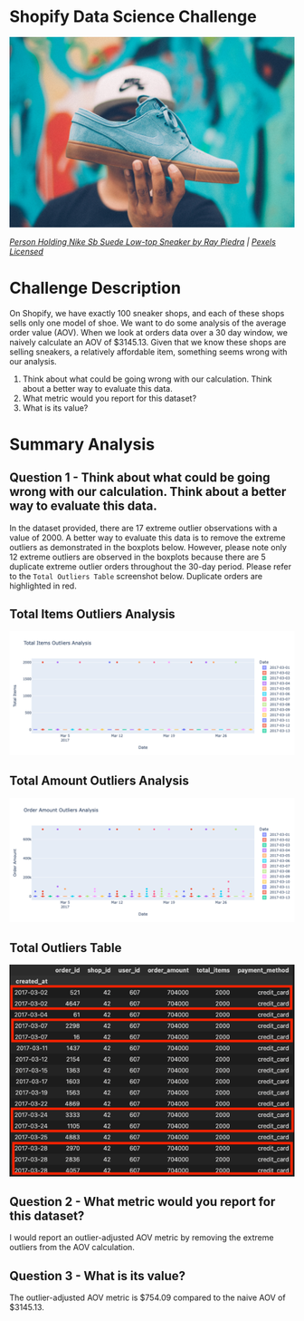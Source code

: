 # Shopify Data Science Challenge

![Sneaker](Images/sneaker.png)

*[Person Holding Nike Sb Suede Low-top Sneaker by Ray Piedra](https://www.pexels.com/photo/person-holding-nike-sb-suede-low-top-sneaker-1503009/) | [Pexels Licensed](https://www.pexels.com/license/)*

# Challenge Description

On Shopify, we have exactly 100 sneaker shops, and each of these shops sells only one model of shoe. We want to do some analysis of the average order value (AOV). When we look at orders data over a 30 day window, we naively calculate an AOV of $3145.13. Given that we know these shops are selling sneakers, a relatively affordable item, something seems wrong with our analysis. 

1. Think about what could be going wrong with our calculation. Think about a better way to evaluate this data. 
2. What metric would you report for this dataset?
3. What is its value?

# Summary Analysis


## Question 1 - Think about what could be going wrong with our calculation. Think about a better way to evaluate this data.

In the dataset provided, there are 17 extreme outlier observations with a value of 2000. A better way to evaluate this data is to remove the extreme outliers as demonstrated in the boxplots below. However, please note only 12 extreme outliers are observed in the boxplots because there are 5 duplicate extreme outlier orders throughout the 30-day period. Please refer to the `Total Outliers Table` screenshot below. Duplicate orders are highlighted in red.

## Total Items Outliers Analysis

![total_items](Images/total_items.png)


## Total Amount Outliers Analysis
![order_amount](Images/order_amount.png)


## Total Outliers Table
![outliers_table](Images/outliers_table.png)

## Question 2 - What metric would you report for this dataset?

I would report an outlier-adjusted AOV metric by removing the extreme outliers from the AOV calculation.

## Question 3 - What is its value?

The outlier-adjusted AOV metric is $754.09 compared to the naive AOV of $3145.13.